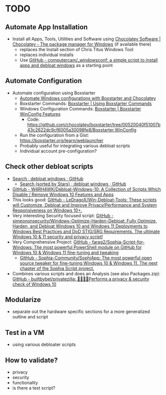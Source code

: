 # TODO

## Automate App Installation

- Install all Apps, Tools, Utilities and Software using [Chocolatey Software | Chocolatey - The package manager for Windows](https://chocolatey.org/) (if available there)
  - replaces the Install section of Chris Titus Windows Tool
  - replaces individual installs
  - Use [GitHub - computercam/_windowsconf: a simple script to install apps and debloat windows](https://github.com/computercam/_windowsconf) as a starting point

## Automate Configuration   

- Automate configuration using Boxstarter
  - [Automate Windows configurations with Boxstarter and Chocolatey](https://www.techtarget.com/searchitoperations/tutorial/Automate-Windows-configurations-with-Boxstarter-and-Chocolatey)
  - Boxstarter Commands: [Boxstarter | Using Boxstarter Commands](https://boxstarter.org/usingboxstarter)
  - Windows Configuration Commands: [Boxstarter | Boxstarter WinConfig Features](https://boxstarter.org/winconfig)
    - Code: https://github.com/chocolatey/boxstarter/tree/00520040f51007b43c2622dc9cf6005a30098fe8/Boxstarter.WinConfig
  - Run the configuration from a Gist: https://boxstarter.org/learn/weblauncher
  - Probably useful for integrating various debloat scripts
  - Individual account pre-configuration?

## Check other debloat scripts
- [Search · debloat windows · GitHub](https://github.com/search?q=debloat+windows)
  - [Search (sorted by Stars) · debloat windows · GitHub](https://github.com/search?o=desc&q=debloat+windows&s=stars&type=Repositories)
- [GitHub - W4RH4WK/Debloat-Windows-10: A Collection of Scripts Which Disable / Remove Windows 10 Features and Apps](https://github.com/W4RH4WK/Debloat-Windows-10)
- This looks good: [GitHub - LeDragoX/Win-Debloat-Tools: These scripts will Customize, Debloat and Improve Privacy/Performance and System Responsiveness on Windows 10+.](https://github.com/LeDragoX/Win-Debloat-Tools)
- Very interesting Security focused script: [GitHub - simeononsecurity/Windows-Optimize-Harden-Debloat: Fully Optimize, Harden, and Debloat Windows 10 and Windows 11 Deployments to Windows Best Practices and DoD STIG/SRG Requirements. The ultimate Windows 10 & 11 security and privacy script!](https://github.com/simeononsecurity/Windows-Optimize-Harden-Debloat)
- Very Comprehensive Project: [GitHub - farag2/Sophia-Script-for-Windows: The most powerful PowerShell module on GitHub for Windows 10 & Windows 11 fine-tuning and tweaking](https://github.com/farag2/Sophia-Script-for-Windows)
  - [GitHub - Sophia-Community/SophiApp: The most powerful open source tweaker for fine-tuning Windows 10 & Windows 11. The next chapter of the Sophia Script project.](https://github.com/Sophia-Community/SophiApp)
- Combines various scripts and does an Analysis (see also Packages.zip): [GitHub - builtbybel/privatezilla: 👀👮🐢🔥Performs a privacy & security check of Windows 10](https://github.com/builtbybel/privatezilla)


## Modularize

- separate out the hardware specific sections for a more generalized outline and script

## Test in a VM
- using various debloater scripts

## How to validate?
- privacy
- security
- functionality
- is there a test script?
